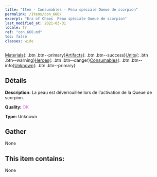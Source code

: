 ```yaml
---
title: "Item - Consumables - Peau spéciale Queue de scorpion"
permalink: /Items/con_660/
excerpt: "Era of Chaos  Peau spéciale Queue de scorpion"
last_modified_at: 2021-03-31
locale: fr
ref: "con_660.md"
toc: false
classes: wide
---
```

 [Materials](/fr/Items/){: .btn .btn--primary}[Artifacts](/fr/Items/Artifacts/){: .btn .btn--success}[Units](/fr/Items/Units/){: .btn .btn--warning}[Heroes](/fr/Items/Heroes/){: .btn .btn--danger}[Consumables](/fr/Items/Consumables/){: .btn .btn--info}[Unknown](/fr/Items/Unknown/){: .btn .btn--primary}

## Détails
 **Description:** La peau est déverrouillée lors de l'activation de la Queue de scorpion.

 **Quality:** <span style="color: #DA70D6">OK</span>

 **Type:** Unknown

## Gather

  None

## This item contains:

  None

